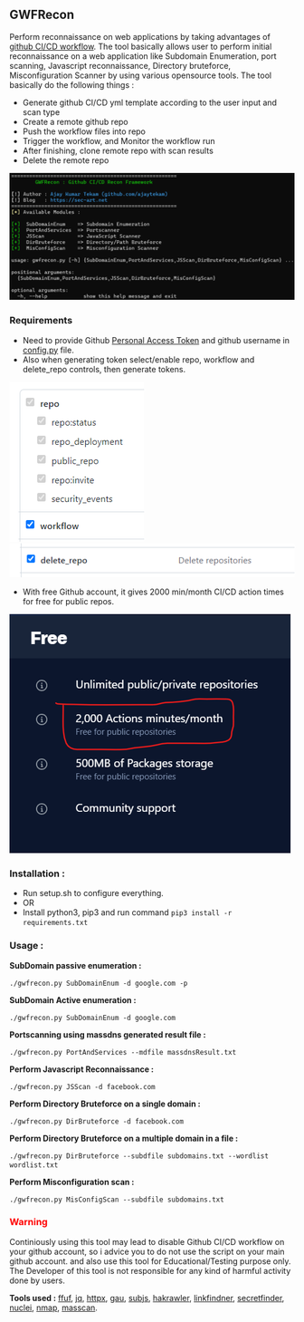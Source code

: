 ## GWFRecon    

Perform reconnaissance on web applications by taking advantages of [github CI/CD workflow](https://resources.github.com/ci-cd/). The tool basically allows user to perform initial reconnaissance on a web application like Subdomain Enumeration, port scanning, Javascript reconnaissance, Directory bruteforce, Misconfiguration Scanner by using various opensource tools. The tool basically do the following things : 

* Generate github CI/CD yml template according to the user input and scan type  
* Create a remote github repo
* Push the workflow files into repo  
* Trigger the workflow, and Monitor the workflow run  
* After finishing, clone remote repo with scan results
* Delete the remote repo 

![](src/src1.png)

### Requirements   

* Need to provide Github [Personal Access Token](https://docs.github.com/en/authentication/keeping-your-account-and-data-secure/creating-a-personal-access-token) and github username in [config.py](config.py) file.   
* Also when generating token select/enable repo, workflow and delete_repo controls, then generate tokens.   

![](src/src2.png)   
![](src/src3.png)   

* With free Github account, it gives 2000 min/month CI/CD action times for free for public repos.  

![](src/src4.png)   

### Installation :  

* Run setup.sh to configure everything. 
* OR   
* Install python3, pip3 and run command `pip3 install -r requirements.txt`

### Usage :  

__SubDomain passive enumeration :__  

```  
./gwfrecon.py SubDomainEnum -d google.com -p
```  

__SubDomain Active enumeration :__  

```  
./gwfrecon.py SubDomainEnum -d google.com 
``` 

__Portscanning using massdns generated result file :__   

```  
./gwfrecon.py PortAndServices --mdfile massdnsResult.txt  
```  

__Perform Javascript Reconnaissance :__   

```  
./gwfrecon.py JSScan -d facebook.com  
```  

__Perform Directory Bruteforce on a single domain :__  

```  
./gwfrecon.py DirBruteforce -d facebook.com
```  

__Perform Directory Bruteforce on a multiple domain in a file :__  

```  
./gwfrecon.py DirBruteforce --subdfile subdomains.txt --wordlist wordlist.txt  
```  

__Perform Misconfiguration scan :__   

```  
./gwfrecon.py MisConfigScan --subdfile subdomains.txt
```  

### <span style="color:red">Warning</span>

Continiously using this tool may lead to disable Github CI/CD workflow on your github account, so i advice you to do not use the script on your main github account. and also use this tool for Educational/Testing purpose only. The Developer of this tool is not responsible for any kind of harmful activity done by users.   

__Tools used :__  [ffuf](https://github.com/ffuf/ffuf), [jq](https://stedolan.github.io/jq/), [httpx](https://github.com/projectdiscovery/httpx), [gau](https://github.com/lc/gau), [subjs](https://github.com/lc/subjs), [hakrawler](https://github.com/hakluke/hakrawler), [linkfindner](https://github.com/GerbenJavado/LinkFinder), [secretfinder](https://github.com/m4ll0k/SecretFinder), [nuclei](https://github.com/projectdiscovery/nuclei), [nmap](https://nmap.org/), [masscan](https://github.com/robertdavidgraham/masscan).   
